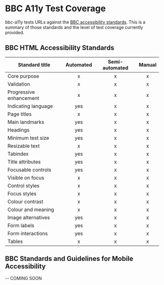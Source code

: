 # BBC A11y Test Coverage

bbc-a11y tests URLs against the [BBC accessibility
standards](http://www.bbc.co.uk/guidelines/futuremedia/accessibility/). This is
a summary of those standards and the level of test coverage currently provided.

## BBC HTML Accessibility Standards

| Standard title          | Automated | Semi-automated | Manual |
| ----------------------- |:---------:|:--------------:|:------:|
| Core purpose            |     x     |        x       |    x   |
| Validation              |     x     |        x       |    x   |
| Progressive enhancement |     x     |        x       |    x   |
| Indicating language     |    yes    |        x       |    x   |
| Page titles             |     x     |        x       |    x   |
| Main landmarks          |    yes    |        x       |    x   |
| Headings                |    yes    |        x       |    x   |
| Minimum test size       |    yes    |        x       |    x   |
| Resizable text          |     x     |        x       |    x   |
| Tabindex                |    yes    |        x       |    x   |
| Title attributes        |    yes    |        x       |    x   |
| Focusable controls      |    yes    |        x       |    x   |
| Visible on focus        |     x     |        x       |    x   |
| Control styles          |     x     |        x       |    x   |
| Focus styles            |     x     |        x       |    x   |
| Colour contrast         |     x     |        x       |    x   |
| Colour and meaning      |     x     |        x       |    x   |
| Image alternatives      |    yes    |        x       |    x   |
| Form labels             |    yes    |        x       |    x   |
| Form interactions       |    yes    |        x       |    x   |
| Tables                  |     x     |        x       |    x   |

## BBC Standards and Guidelines for Mobile Accessibility

-- COMING SOON
